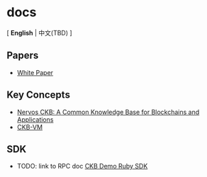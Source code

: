 # docs

\[ **English** | 中文(TBD) \]

## Papers

- [White Paper](https://github.com/NervosFoundation/binary/raw/master/whitepaper/nervos-ckb.pdf)

## Key Concepts

- [Nervos CKB: A Common Knowledge Base for Blockchains and Applications](https://github.com/nervosnetwork/rfcs/blob/master/rfcs/0002-ckb/0002-ckb.md)
- [CKB-VM](https://github.com/nervosnetwork/rfcs/blob/master/rfcs/0003-ckb-vm/0003-ckb-vm.md)

## SDK

- TODO: link to RPC doc
[CKB Demo Ruby SDK](https://github.com/nervosnetwork/ckb-demo-ruby-sdk#how-to-use)
